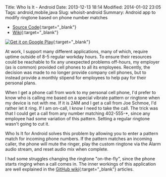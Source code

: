 Title: Who Is It - Android
Date: 2013-12-13 18:14
Modified: 2014-01-02 23:05
Tags: android,mobile,java
Slug: whoisit-android
Summary: Android app to modify ringtone based on phone number matches

* [Source Code](https://github.com/mitch-b/whoisit-android){:target="_blank"}
* [Wiki](https://github.com/mitch-b/whoisit-android){:target="_blank"}

[![Get it on Google Play]({filename}/images/en_generic_rgb_wo_60.png)](https://play.google.com/store/apps/details?id=com.mitchbarry.android.whoisit){:target="_blank"}

At work, I support many different applications, many of which, require uptime outside of 8-5 regular workday hours. To ensure their resources could be reachable to fix any unexpected problems off-hours, my employer (as is common) provided cell phones to all its employees. Recently, the decision was made to no longer provide company cell phones, but to instead provide a monthly stipend for employees to help pay for their personal plans.

When I get a phone call from work to my personal cell phone, I'd prefer to know who is calling me based on a special vibrate pattern or ringtone when my device is not with me. If it is 2AM and I get a call from Joe Schmoe, I'd rather let it ring. If I am on-call, I know I need to take the call. The trick was that I could get a call from any number matching 402-555-*, since any employee had some variation of this pattern. Setting a regular ringtone wasn't going to cut it.

Who Is It for Android solves this problem by allowing you to enter a pattern match for incoming phone numbers. If the pattern matches an incoming caller, the phone will mute the ringer, play the custom ringtone via the Alarm audio stream, and reset audio mix when complete.

I had some struggles changing the ringtone "on-the-fly", since the phone starts ringing when a call comes in. The inner workings of this application are well explained in the [GitHub wiki](https://github.com/mitch-b/whoisit-android/wiki){:target="_blank"} articles.
